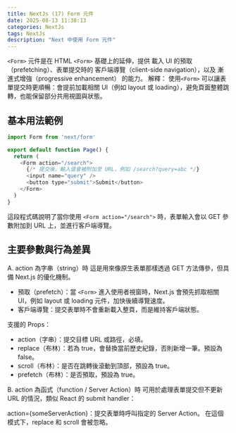```yaml
---
title: NextJs (17) Form 元件
date: 2025-08-13 11:38:13
categories: NextJs
tags: NextJs
description: "Next 中使用 Form 元件"
---
```




`<Form>` 元件是在 HTML `<Form>` 基礎上的延伸，提供 載入 UI 的預取（prefetching）、表單提交時的 客戶端導覽（client-side navigation），以及 漸進式增強（progressive enhancement） 的能力。
解釋：
使用`<Form>` 可以讓表單提交時更順暢：會提前加載相關 UI（例如 layout 或 loading），避免頁面整體跳轉，也能保留部分共用視圖與狀態。

## 基本用法範例

```js
import Form from 'next/form'

export default function Page() {
  return (
    <Form action="/search">
      {/* 提交後，輸入值會被附加至 URL，例如 /search?query=abc */}
      <input name="query" />
      <button type="submit">Submit</button>
    </Form>
  )
}
```

這段程式碼說明了當你使用 `<Form action="/search">` 時，表單輸入會以 GET 參數附加到 URL 上，並進行客戶端導覽。

## 主要參數與行為差異

A. action 為字串（string）時
這是用來像原生表單那樣透過 GET 方法傳參，但具備 Next.js 的優化機制。

- 預取（prefetch）：當 `<Form>` 進入使用者視窗時，Next.js 會預先抓取相關 UI，例如 layout 或 loading 元件，加快後續導覽速度。
- 客戶端導覽：提交表單時不會重新載入整頁，而是維持客戶端狀態。


支援的 Props：

- action（字串）：提交目標 URL 或路徑，必填。
- replace（布林）：若為 true，會替換當前歷史紀錄，否則新增一筆。預設為 false。
- scroll（布林）：是否在跳轉後滾動到頂部，預設為 true。
- prefetch（布林）：是否預取，預設為 true。


B. action 為函式（function / Server Action）時
可用於處理表單提交但不更新 URL 的情況，類似 React 的 submit handler：

action={someServerAction}：提交表單時呼叫指定的 Server Action。
在這個模式下，replace 和 scroll 會被忽略。
